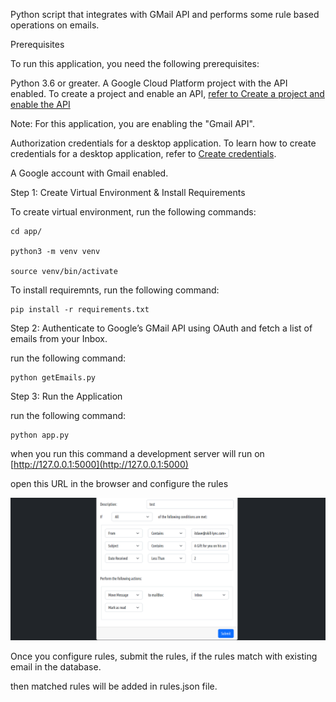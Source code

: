 Python script that integrates with GMail API and performs some rule based operations on emails.

Prerequisites

To run this application, you need the following prerequisites:

Python 3.6 or greater.
A Google Cloud Platform project with the API enabled. To create a project and enable an API, [refer to Create a project and enable the API](https://developers.google.com/workspace/guides/create-project)

Note: For this application, you are enabling the "Gmail API".

Authorization credentials for a desktop application. To learn how to create credentials for a desktop application, refer to [Create credentials](https://developers.google.com/workspace/guides/create-credentials).

A Google account with Gmail enabled.

Step 1: Create Virtual Environment & Install Requirements

To create virtual environment, run the following commands:

```
cd app/

python3 -m venv venv

source venv/bin/activate

```

To install requiremnts, run the following command:

```
pip install -r requirements.txt
```

Step 2: Authenticate to Google’s GMail API using OAuth and fetch a list of emails from your Inbox.

run the following command:

```
python getEmails.py
```

Step 3: Run the Application

run the following command:

```
python app.py
```

when you run this command a development server will run on [http://127.0.0.1:5000](http://127.0.0.1:5000)

open this URL in the browser and configure the rules

![gmail_rule](/gmail_rules.png)

Once you configure rules, submit the rules, if the rules match with existing email in the database.

then matched rules will be added in rules.json file.
